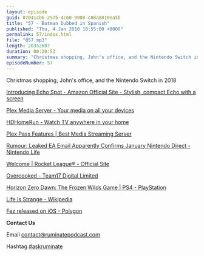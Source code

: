 ```yaml
---
layout: episode
guid: 07041cb6-297b-4c60-9908-c08a8810ea5b
title: "57 - Batman Dubbed in Spanish"
published: "Thu, 4 Jan 2018 18:55:00 +0000"
permalink: 57/index.html
file: "057.mp3"
length: 20352607
duration: 00:20:53
summary: "Christmas shopping, John's office, and the Nintendo Switch in 2018"
episodeNumber: 57
---
```


Christmas shopping, John's office, and the Nintendo Switch in 2018

[Introducing Echo Spot - Amazon Official Site - Stylish, compact Echo with a screen](https://www.amazon.com/Amazon-VN94DQ-Echo-Spot-Black/dp/B073SQYXTW)

[Plex Media Server - Your media on all your devices](https://www.plex.tv/)

[HDHomeRun - Watch TV anywhere in your home](https://www.silicondust.com/)

[Plex Pass Features | Best Media Streaming Server](https://www.plex.tv/features/plex-pass/)

[Rumour: Leaked EA Email Apparently Confirms January Nintendo Direct - Nintendo Life](http://www.nintendolife.com/news/2017/11/rumour_leaked_ea_email_apparently_confirms_january_nintendo_direct)

[Welcome | Rocket League® - Official Site](https://www.rocketleague.com/)

[Overcooked - Team17 Digital Limited](https://www.team17.com/games/overcooked/)

[Horizon Zero Dawn: The Frozen Wilds Game | PS4 - PlayStation](https://www.playstation.com/en-us/games/horizon-zero-dawn-ps4/the-frozen-wilds-dlc/)

[Life Is Strange - Wikipedia](https://en.wikipedia.org/wiki/Life_Is_Strange)

[Fez released on iOS - Polygon](https://www.polygon.com/2017/12/13/16772684/fez-ios-release-date)

**Contact Us**

Email [contact@ruminatepodcast.com](mailto:contact@ruminatepodcast.com)

Hashtag [#askruminate](https://twitter.com/search?q=askruminate)
